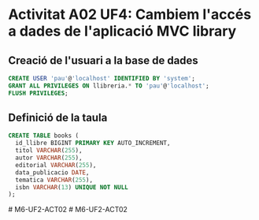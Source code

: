 # Activitat A02 UF4: Cambiem l'accés a dades de l'aplicació MVC library

## Creació de l'usuari a la base de dades

```sql
CREATE USER 'pau'@'localhost' IDENTIFIED BY 'system';
GRANT ALL PRIVILEGES ON llibreria.* TO 'pau'@'localhost';
FLUSH PRIVILEGES;
```
## Definició de la taula

```sql
CREATE TABLE books (
  id_llibre BIGINT PRIMARY KEY AUTO_INCREMENT,
  titol VARCHAR(255),
  autor VARCHAR(255),
  editorial VARCHAR(255),
  data_publicacio DATE,
  tematica VARCHAR(255),
  isbn VARCHAR(13) UNIQUE NOT NULL
);
```


#   M 6 - U F 2 - A C T 0 2  
 #   M 6 - U F 2 - A C T 0 2  
 